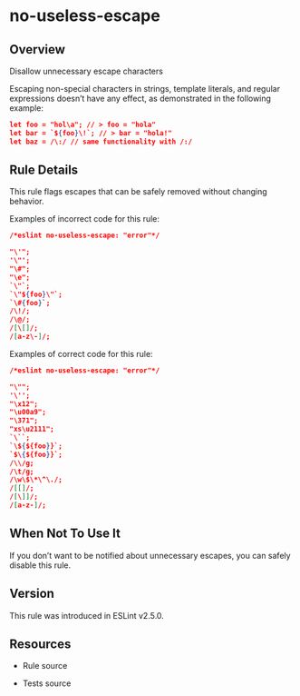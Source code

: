 

# no-useless-escape
## Overview

Disallow unnecessary escape characters

Escaping non-special characters in strings, template literals, and regular expressions doesn’t have any effect, as demonstrated in the following example:


```json
let foo = "hol\a"; // > foo = "hola"
let bar = `${foo}\!`; // > bar = "hola!"
let baz = /\:/ // same functionality with /:/
```

## Rule Details

This rule flags escapes that can be safely removed without changing behavior.

Examples of incorrect code for this rule:


```json
/*eslint no-useless-escape: "error"*/

"\'";
'\"';
"\#";
"\e";
`\"`;
`\"${foo}\"`;
`\#{foo}`;
/\!/;
/\@/;
/[\[]/;
/[a-z\-]/;
```

Examples of correct code for this rule:


```json
/*eslint no-useless-escape: "error"*/

"\"";
'\'';
"\x12";
"\u00a9";
"\371";
"xs\u2111";
`\``;
`\${${foo}}`;
`$\{${foo}}`;
/\\/g;
/\t/g;
/\w\$\*\^\./;
/[[]/;
/[\]]/;
/[a-z-]/;
```

## When Not To Use It

If you don’t want to be notified about unnecessary escapes, you can safely disable this rule.

## Version

This rule was introduced in ESLint v2.5.0.

## Resources


- Rule source 

- Tests source 

